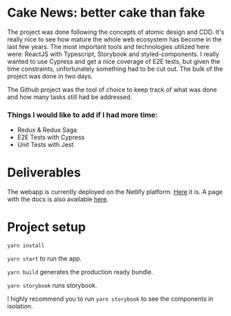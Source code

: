 # Cake News: better cake than fake

The project was done following the concepts of atomic design and CDD. It's really nice to see how mature the whole web ecosystem has become in the last few years. The most important tools and technologies utilized here were: ReactJS with Typescript, Storybook and styled-components. I really wanted to use Cypress and get a nice coverage of E2E tests, but given the time constraints, unfortunately something had to be cut out. The bulk of the project was done in two days.

The Github project was the tool of choice to keep track of what was done and how many tasks still had be addressed.

### Things I would like to add if I had more time:
- Redux & Redux Saga
- E2E Tests with Cypress
- Unit Tests with Jest

# Deliverables
The webapp is currently deployed on the Netlify platform. [Here](https://cake-news.netlify.app/) it is.
A page with the docs is also available [here](https://cake-news-docs.netlify.app/).

# Project setup
`yarn install`

`yarn start` to run the app.

`yarn build` generates the production ready bundle.

`yarn storybook` runs storybook.

I highly recommend you to run `yarn storybook` to see the components in isolation.
